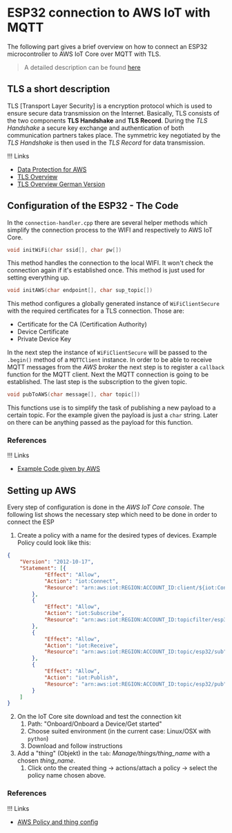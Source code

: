 # ESP32 connection to AWS IoT with MQTT

The following part gives a brief overview on how to connect an ESP32 microcontroller to AWS IoT Core over MQTT with TLS.

> A detailed description can be found [here](https://iot-esp32.workshop.aws/en/module1/getting_started.html)

## TLS a short description

TLS [Transport Layer Security] is a encryption protocol which is used to ensure secure data transmission on the Internet. Basically, TLS consists of the two components **TLS Handshake** and **TLS Record**. During the *TLS Handshake* a secure key exchange and authentication of both communication partners takes place. The symmetric key negotiated by the *TLS Handshake* is then used in the *TLS Record* for data transmission. 

!!! Links
  - [Data Protection for AWS](https://docs.aws.amazon.com/iot/latest/developerguide/transport-security.html)
  - [TLS Overview](https://de.wikipedia.org/wiki/Transport_Layer_Security)
  - [TLS Overview German Version](https://www.security-insider.de/was-ist-tls-transport-layer-security-a-673066/)

## Configuration of the ESP32 - The Code

In the `connection-handler.cpp` there are several helper methods which simplify the connection process to the WIFI and respectively to AWS IoT Core.

```cpp
void initWiFi(char ssid[], char pw[])
```

This method handles the connection to the local WIFI. It won't check the connection again if it's established once. This method is just used for setting everything up. 

```cpp
void initAWS(char endpoint[], char sup_topic[])
```

This method configures a globally generated instance of `WiFiClientSecure` with the required certificates for a TLS connection. Those are:

- Certificate for the CA (Certification Authority)
- Device Certificate 
- Private Device Key

In the next step the instance of `WiFiClientSecure` will be passed to the `.begin()` method of a `MQTTClient` instance. In order to be able to receive MQTT messages from the *AWS broker* the next step is to register a `callback` function for the MQTT client. Next the MQTT connection is going to be established. The last step is the subscription to the given topic. 

```cpp
void pubToAWS(char message[], char topic[])
```

This functions use is to simplify the task of publishing a new payload to a certain topic. For the example given the payload is just a `char` string. Later on there can be anything passed as the payload for this function. 

### References

!!! Links
  - [Example Code given by AWS](https://github.com/aws-samples/aws-iot-esp32-arduino-examples)


## Setting up AWS 

Every step of configuration is done in the *AWS IoT Core console*. The following list shows the necessary step which need to be done in order to connect the ESP

1. Create a policy with a name for the desired types of devices. Example Policy could look like this: 

```json
{
    "Version": "2012-10-17",
    "Statement": [{
            "Effect": "Allow",
            "Action": "iot:Connect",
            "Resource": "arn:aws:iot:REGION:ACCOUNT_ID:client/${iot:Connection.Thing.ThingName}"
        },
        {
            "Effect": "Allow",
            "Action": "iot:Subscribe",
            "Resource": "arn:aws:iot:REGION:ACCOUNT_ID:topicfilter/esp32/sub"
        },
        {
            "Effect": "Allow",
            "Action": "iot:Receive",
            "Resource": "arn:aws:iot:REGION:ACCOUNT_ID:topic/esp32/sub"
        },
        {
            "Effect": "Allow",
            "Action": "iot:Publish",
            "Resource": "arn:aws:iot:REGION:ACCOUNT_ID:topic/esp32/pub"
        }
    ]
}
```

2. On the IoT Core site download and test the connection kit
   1. Path: "Onboard/Onboard a Device/Get started"
   2. Choose suited environment (in the current case: Linux/OSX with `python`)
   3. Download and follow instructions 
3. Add a "thing" (Objekt) in the `tab`: *Manage/things/thing_name* with a chosen *thing_name*.
   1. Click onto the created thing -> actions/attach a policy -> select the policy name chosen above. 

### References

!!! Links
  - [AWS Policy and thing config](https://iot-esp32.workshop.aws/en/module1/getting_started.html#configure-aws-iot-librarys-sample-code-to-work-with-our-esp32)